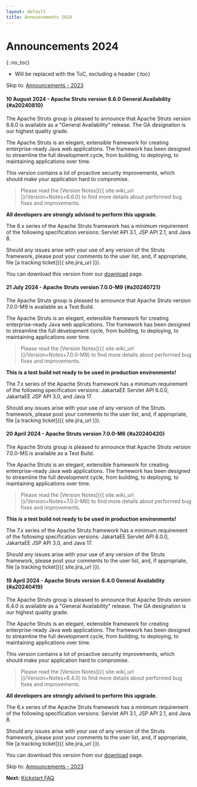 ```yaml
---
layout: default
title: Announcements 2024
---
```


# Announcements 2024
{:.no_toc}

* Will be replaced with the ToC, excluding a header
{:toc}

<p class="pull-right">
  Skip to: <a href="announce-2023">Announcements - 2023</a>
</p>

#### 10 August 2024 - Apache Struts version 6.6.0 General Availability {#a20240810}

The Apache Struts group is pleased to announce that Apache Struts version 6.6.0 is available as a "General Availability"
release. The GA designation is our highest quality grade.

The Apache Struts is an elegant, extensible framework for creating enterprise-ready Java web applications.
The framework has been designed to streamline the full development cycle, from building, to deploying,
to maintaining applications over time.

This version contains a lot of proactive security improvements, which should make your application hard to compromise.

> Please read the [Version Notes]({{ site.wiki_url }}/Version+Notes+6.6.0) to find more details about performed
> bug fixes and improvements.

**All developers are strongly advised to perform this upgrade.**

The 6.x series of the Apache Struts framework has a minimum requirement of the following specification versions:
Servlet API 3.1, JSP API 2.1, and Java 8.

Should any issues arise with your use of any version of the Struts framework, please post your comments to the user list,
and, if appropriate, file [a tracking ticket]({{ site.jira_url }}).

You can download this version from our [download](download.cgi#struts-ga) page.

#### 21 July 2024 - Apache Struts version 7.0.0-M9 {#a20240721}

The Apache Struts group is pleased to announce that Apache Struts version 7.0.0-M9 is available as a Test Build.

The Apache Struts is an elegant, extensible framework for creating enterprise-ready Java web applications.
The framework has been designed to streamline the full development cycle, from building, to deploying,
to maintaining applications over time.

> Please read the [Version Notes]({{ site.wiki_url }}/Version+Notes+7.0.0-M9) to find more details about performed
> bug fixes and improvements.

**This is a test build not ready to be used in production environments!**

The 7.x series of the Apache Struts framework has a minimum requirement of the following specification versions:
JakartaEE Servlet API 6.0.0, JakartaEE JSP API 3.0, and Java 17.

Should any issues arise with your use of any version of the Struts framework, please post your comments to the user list,
and, if appropriate, file [a tracking ticket]({{ site.jira_url }}).

#### 20 April 2024 - Apache Struts version 7.0.0-M6 {#a20240420}

The Apache Struts group is pleased to announce that Apache Struts version 7.0.0-MS is available as a Test Build.

The Apache Struts is an elegant, extensible framework for creating enterprise-ready Java web applications.
The framework has been designed to streamline the full development cycle, from building, to deploying,
to maintaining applications over time.

> Please read the [Version Notes]({{ site.wiki_url }}/Version+Notes+7.0.0-M6) to find more details about performed
> bug fixes and improvements.

**This is a test build not ready to be used in production environments!**

The 7.x series of the Apache Struts framework has a minimum requirement of the following specification versions:
JakartaEE Servlet API 6.0.0, JakartaEE JSP API 3.0, and Java 17.

Should any issues arise with your use of any version of the Struts framework, please post your comments to the user list,
and, if appropriate, file [a tracking ticket]({{ site.jira_url }}).

#### 19 April 2024 - Apache Struts version 6.4.0 General Availability {#a20240419}

The Apache Struts group is pleased to announce that Apache Struts version 6.4.0 is available as a "General Availability"
release. The GA designation is our highest quality grade.

The Apache Struts is an elegant, extensible framework for creating enterprise-ready Java web applications.
The framework has been designed to streamline the full development cycle, from building, to deploying,
to maintaining applications over time.

This version contains a lot of proactive security improvements, which should make your application hard to compromise. 

> Please read the [Version Notes]({{ site.wiki_url }}/Version+Notes+6.4.0) to find more details about performed
> bug fixes and improvements.

**All developers are strongly advised to perform this upgrade.**

The 6.x series of the Apache Struts framework has a minimum requirement of the following specification versions:
Servlet API 3.1, JSP API 2.1, and Java 8.

Should any issues arise with your use of any version of the Struts framework, please post your comments to the user list,
and, if appropriate, file [a tracking ticket]({{ site.jira_url }}).

You can download this version from our [download](download.cgi#struts-ga) page.

<p class="pull-right">
  Skip to: <a href="announce-2023">Announcements - 2023</a>
</p>

<p class="pull-left">
  <strong>Next:</strong>
  <a href="kickstart">Kickstart FAQ</a>
</p>
